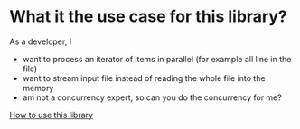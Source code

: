 # What it the use case for this library?

As a developer, I 
* want to process an iterator of items in parallel (for example all line in the file)
* want to stream input file instead of reading the whole file into the memory
* am not a concurrency expert, so can you do the concurrency for me?

[How to use this library](https://github.com/mmilewski/parallel-machine/blob/master/src/mmilewski/parmach/v1/ParallelMachineExample.java)
